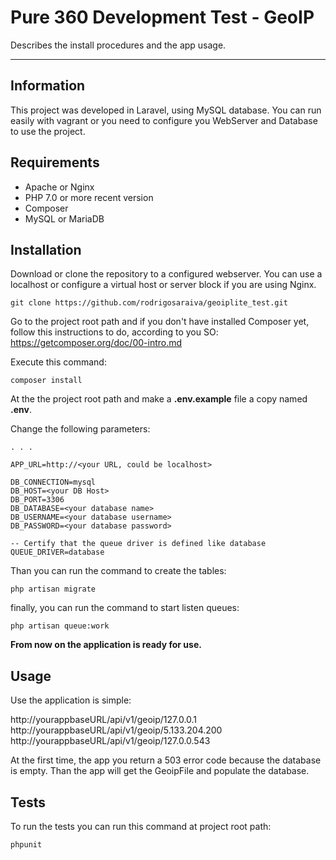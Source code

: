 Pure 360 Development Test - GeoIP
=============================


Describes the install procedures and the app usage.

----------

Information
----------------

This project was developed in Laravel, using MySQL database.
You can run easily with vagrant or you need to configure you WebServer and Database to use the project. 

Requirements
-------------------

- Apache or Nginx
- PHP 7.0 or more recent version
- Composer
- MySQL or MariaDB

Installation
----------------

Download or clone  the repository to a configured webserver. You can use a localhost or configure a virtual host or server block if you are using Nginx.

```
git clone https://github.com/rodrigosaraiva/geoiplite_test.git
```
Go to the project root path and if you don't have installed Composer yet, follow this instructions to do, according to you SO: https://getcomposer.org/doc/00-intro.md

Execute this command:
```
composer install
```
At the the project root path and make a **.env.example** file a copy named **.env**.

Change the following parameters:

```
. . .

APP_URL=http://<your URL, could be localhost>

DB_CONNECTION=mysql
DB_HOST=<your DB Host>
DB_PORT=3306
DB_DATABASE=<your database name>
DB_USERNAME=<your database username>
DB_PASSWORD=<your database password>

-- Certify that the queue driver is defined like database
QUEUE_DRIVER=database

```

Than you can run the command to create the tables:
```
php artisan migrate
```

finally, you can run the command to start listen queues:
```
php artisan queue:work
```

**From now on the application is ready for use.**

Usage
----------------

Use the application is simple:

http://yourappbaseURL/api/v1/geoip/127.0.0.1
http://yourappbaseURL/api/v1/geoip/5.133.204.200
http://yourappbaseURL/api/v1/geoip/127.0.0.543

At the first time, the app you return a 503 error code because the database is empty.
Than the app will get the GeoipFile and populate the database.

Tests
----------------

To run the tests you can run this command at project root path:
```
phpunit